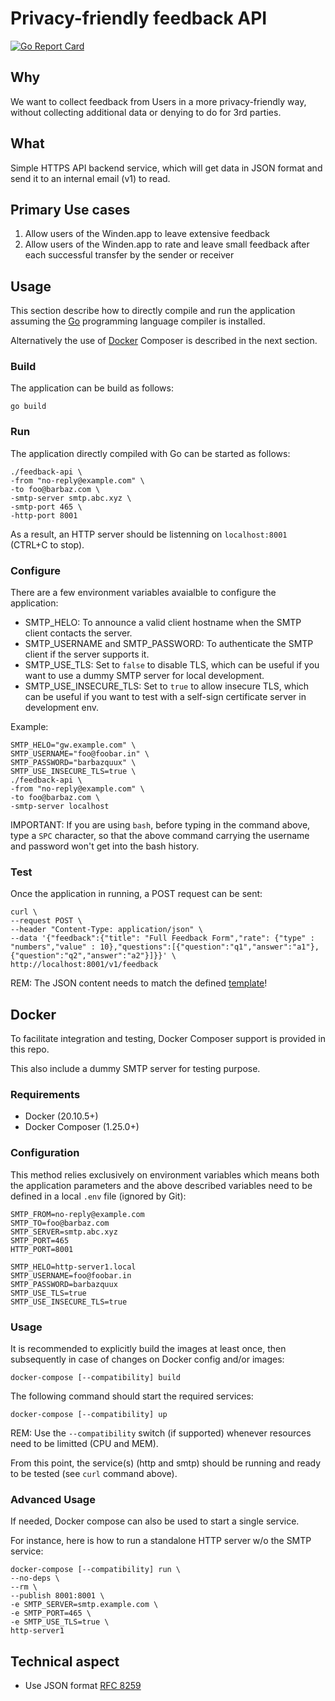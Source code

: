 # Privacy-friendly feedback API

[![Go Report Card](https://goreportcard.com/badge/github.com/LeastAuthority/feedback-api)](https://goreportcard.com/report/github.com/LeastAuthority/feedback-api)

## Why

We want to collect feedback from Users in a more privacy-friendly way, without collecting additional data or denying to do for 3rd parties.

## What

Simple HTTPS API backend service, which will get data in JSON format and send it to an internal email (v1) to read.

## Primary Use cases

1. Allow users of the Winden.app to leave extensive feedback
2. Allow users of the Winden.app to rate and leave small feedback after each successful transfer by the sender or receiver

## Usage

This section describe how to directly compile and run the application assuming the [Go](https://golang.org) programming language compiler is installed.

Alternatively the use of [Docker](#docker) Composer is described in the next section.

### Build

The application can be build as follows:

```
go build
```

### Run

The application directly compiled with Go can be started as follows:

```
./feedback-api \
-from "no-reply@example.com" \
-to foo@barbaz.com \
-smtp-server smtp.abc.xyz \
-smtp-port 465 \
-http-port 8001
```

As a result, an HTTP server should be listenning on `localhost:8001` (CTRL+C to stop).

### Configure

There are a few environment variables avaialble to configure the application:

- SMTP_HELO: To announce a valid client hostname when the SMTP client contacts the server.
- SMTP_USERNAME and SMTP_PASSWORD: To authenticate the SMTP client if the server supports it.
- SMTP_USE_TLS: Set to `false` to disable TLS, which can be useful if you want to use a dummy SMTP server for local development.
- SMTP_USE_INSECURE_TLS: Set to `true` to allow insecure TLS, which can be useful if you want to test with a self-sign certificate server in development env.

Example:

```
SMTP_HELO="gw.example.com" \
SMTP_USERNAME="foo@foobar.in" \
SMTP_PASSWORD="barbazquux" \
SMTP_USE_INSECURE_TLS=true \
./feedback-api \
-from "no-reply@example.com" \
-to foo@barbaz.com \
-smtp-server localhost
```

IMPORTANT: If you are using `bash`, before typing in the command above, type a `SPC` character, so that the above command carrying the username and password won't get into the bash history.


### Test

Once the application in running, a POST request can be sent:

 ```
 curl \
--request POST \
--header "Content-Type: application/json" \
--data '{"feedback":{"title": "Full Feedback Form","rate": {"type" : "numbers","value" : 10},"questions":[{"question":"q1","answer":"a1"},{"question":"q2","answer":"a2"}]}}' \
http://localhost:8001/v1/feedback
```

REM: The JSON content needs to match the defined [template](./templates.go)!

## Docker

To facilitate integration and testing, Docker Composer support is provided in this repo.

This also include a dummy SMTP server for testing purpose.

### Requirements

- Docker (20.10.5+)
- Docker Composer (1.25.0+)

### Configuration

This method relies exclusively on environment variables which means both the application parameters and the above described variables need to be defined in a local `.env` file (ignored by Git):

```
SMTP_FROM=no-reply@example.com
SMTP_TO=foo@barbaz.com
SMTP_SERVER=smtp.abc.xyz
SMTP_PORT=465
HTTP_PORT=8001

SMTP_HELO=http-server1.local
SMTP_USERNAME=foo@foobar.in
SMTP_PASSWORD=barbazquux
SMTP_USE_TLS=true
SMTP_USE_INSECURE_TLS=true
```

### Usage

It is recommended to explicitly build the images at least once, then subsequently in case of changes on Docker config and/or images:

```
docker-compose [--compatibility] build
```


The following command should start the required services:

```
docker-compose [--compatibility] up
```

REM: Use the `--compatibility` switch (if supported) whenever resources need to be limitted (CPU and MEM).

From this point, the service(s) (http and smtp) should be running and ready to be tested (see `curl` command above).

### Advanced Usage

If needed, Docker compose can also be used to start a single service.

For instance, here is how to run a standalone HTTP server w/o the SMTP service:

```
docker-compose [--compatibility] run \
--no-deps \
--rm \
--publish 8001:8001 \
-e SMTP_SERVER=smtp.example.com \
-e SMTP_PORT=465 \
-e SMTP_USE_TLS=true \
http-server1
```

## Technical aspect

- Use JSON format [RFC 8259](https://www.rfc-editor.org/rfc/rfc8259.html)
